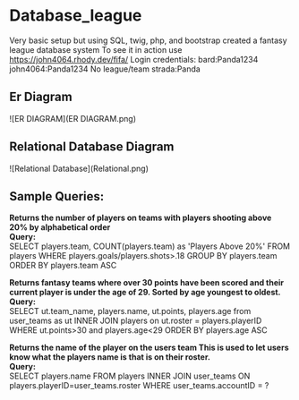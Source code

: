 # Database_league
 Very basic setup but using SQL, twig, php, and bootstrap created a fantasy league database system
 To see it in action use https://john4064.rhody.dev/fifa/
Login credentials:
bard:Panda1234
john4064:Panda1234
No league/team
strada:Panda

<h2>Er Diagram</h2>
![ER DIAGRAM](ER DIAGRAM.png)<br />
<h2>Relational Database Diagram</h2>
![Relational Database](Relational.png)<br />
<h2>Sample Queries:</h2>
<b>Returns the number of players on teams with players shooting above 20% by alphabetical order<br> Query:</b><br>
SELECT players.team, COUNT(players.team) as 'Players Above 20%' FROM players WHERE players.goals/players.shots>.18 GROUP BY players.team ORDER BY players.team ASC

<b>Returns fantasy teams where over 30 points have been scored and their current player is under the age of 29. Sorted by age youngest to oldest.<br> Query:<br></b>
SELECT ut.team_name, players.name, ut.points, players.age from user_teams as ut INNER JOIN players on ut.roster = players.playerID WHERE ut.points>30 and players.age<29 ORDER BY players.age ASC

<b>Returns the name of the player on the users team This is used to let users know what the players name is that is on their roster.<br>Query:<br></b>
SELECT players.name FROM players INNER JOIN user_teams ON players.playerID=user_teams.roster WHERE user_teams.accountID = ?
